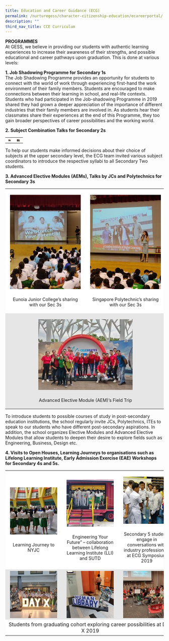 ```yaml
---
title: Education and Career Guidance (ECG)
permalink: /nurturegess/character-citizenship-education/ecareerportal/
description: ""
third_nav_title: CCE Curriculum
---
```

**PROGRAMMES**  
At GESS, we believe in providing our students with authentic learning experiences to increase their awareness of their strengths, and possible educational and career pathways upon graduation. This is done at various levels:

**1\. Job Shadowing Programme for Secondary 1s**  
The Job Shadowing Programme provides an opportunity for students to connect with the world of work through experiencing first-hand the work environment of their family members. Students are encouraged to make connections between their learning in school, and real-life contexts.  
Students who had participated in the Job-shadowing Programme in 2019 shared they had grown a deeper appreciation of the importance of different industries that their family members are involved in. As students hear their classmates share their experiences at the end of this Programme, they too gain broader perspectives of career possibilities and the working world.

**2\. Subject Combination Talks for Secondary 2s**

<table width="100%" style="box-sizing: inherit; border-collapse: collapse; border-spacing: 0px; max-width: 100%;"><tbody style="box-sizing: inherit;"><tr style="box-sizing: inherit; background: rgb(255, 255, 255);"><td style="box-sizing: inherit; padding: 5px 10px; width: 7px; text-align: center;"><a href="/images/ecg_1.jpeg" target="_blank" rel="noopener" style="box-sizing: inherit; background-color: transparent; transition: all 0.25s ease-in-out 0s; outline: 0px; color: rgb(255, 208, 26); text-decoration: underline;"><img class="aligncenter wp-image-18590 size-medium" src="/images/ecg_1.jpeg" alt="Pic1" width="300" height="225" style="box-sizing: inherit; border: 0px; vertical-align: middle; max-width: 100%; height: auto; margin: auto; display: block; clear: both;"></a></td><td style="box-sizing: inherit; padding: 5px 10px; width: 9px; text-align: center;"><a href="/images/ecg_2.jpeg" target="_blank" rel="noopener" style="box-sizing: inherit; background-color: transparent; transition: all 0.25s ease-in-out 0s; color: rgb(241, 174, 22); text-decoration: underline;"><img class="aligncenter wp-image-18591 size-medium" src="/images/ecg_2.jpeg" alt="Pic2" width="300" height="225" style="box-sizing: inherit; border: 0px; vertical-align: middle; max-width: 100%; height: auto; margin: auto; display: block; clear: both;"></a></td></tr></tbody></table>

To help our students make informed decisions about their choice of subjects at the upper secondary level, the ECG team invited various subject coordinators to introduce the respective syllabi to all Secondary Two students.

**3\. Advanced Elective Modules (AEMs), Talks by JCs and Polytechnics for Secondary 3s**

<table width="100%" style="box-sizing: inherit; border-collapse: collapse; border-spacing: 0px; max-width: 100%;"><tbody style="box-sizing: inherit;"><tr style="box-sizing: inherit; background: rgb(255, 255, 255);"><td style="box-sizing: inherit; padding: 5px 10px; text-align: center; width: 7px;"><p style="box-sizing: inherit;"></p><div id="attachment_18592" class="wp-caption aligncenter" style="box-sizing: inherit; margin: auto; display: block; clear: both; width: 235px;"><a href="/images/ecg_3.jpeg" target="_blank" rel="noopener" style="box-sizing: inherit; background-color: transparent; transition: all 0.25s ease-in-out 0s; color: rgb(241, 174, 22); text-decoration: underline;"><img aria-describedby="caption-attachment-18592" class="wp-image-18592 size-medium" src="/images/ecg_3.jpeg" alt="Pic3" width="225" height="300" style="box-sizing: inherit; border: 0px; vertical-align: middle; max-width: 100%; height: auto; margin-bottom: 10px;"></a><p id="caption-attachment-18592" class="wp-caption-text" style="box-sizing: inherit;">Eunoia Junior College’s sharing with our Sec 3s</p></div></td><td style="box-sizing: inherit; padding: 5px 10px; text-align: center; width: 9px;"><p style="box-sizing: inherit;"></p><div id="attachment_18593" class="wp-caption aligncenter" style="box-sizing: inherit; margin: auto; display: block; clear: both; width: 235px;"><a href="/images/ecg_4.jpeg" target="_blank" rel="noopener" style="box-sizing: inherit; background-color: transparent; transition: all 0.25s ease-in-out 0s; color: rgb(241, 174, 22); text-decoration: underline;"><img aria-describedby="caption-attachment-18593" class="wp-image-18593 size-medium" src="/images/ecg_4.jpeg" alt="Pic4" width="225" height="300" style="box-sizing: inherit; border: 0px; vertical-align: middle; max-width: 100%; height: auto; margin-bottom: 10px;"></a><p id="caption-attachment-18593" class="wp-caption-text" style="box-sizing: inherit;">Singapore Polytechnic’s sharing with our Sec 3s</p></div></td></tr><tr style="box-sizing: inherit; background: rgb(230, 230, 230);"><td colspan="2" style="box-sizing: inherit; padding: 5px 10px; text-align: center; width: 22px;"><p style="box-sizing: inherit;"></p><div id="attachment_18594" class="wp-caption aligncenter" style="box-sizing: inherit; margin: auto; display: block; clear: both; width: 310px;"><a href="/images/ecg_5.jpeg" target="_blank" rel="noopener" style="box-sizing: inherit; background-color: transparent; transition: all 0.25s ease-in-out 0s; color: rgb(241, 174, 22); text-decoration: underline;"><img aria-describedby="caption-attachment-18594" class="wp-image-18594 size-medium" src="/images/ecg_5.jpeg" alt="Pic5" width="300" height="225" style="box-sizing: inherit; border: 0px; vertical-align: middle; max-width: 100%; height: auto; margin-bottom: 10px;"></a><p id="caption-attachment-18594" class="wp-caption-text" style="box-sizing: inherit;">Advanced Elective Module (AEM)’s Field Trip</p></div></td></tr></tbody></table>

To introduce students to possible courses of study in post-secondary education institutions, the school regularly invite JCs, Polytechnics, ITEs to speak to our students who have different post-secondary aspirations. In addition, the school organizes Elective Modules and Advanced Elective Modules that allow students to deepen their desire to explore fields such as Engineering, Business, Design etc.

**4\. Visits to Open Houses, Learning Journeys to organisations such as Lifelong Learning Institute, Early Admission Exercise (EAE) Workshops for Secondary 4s and 5s.**

<table style="box-sizing: inherit; border-collapse: collapse; border-spacing: 0px; max-width: 100%; width: 826.664px;"><tbody style="box-sizing: inherit;"><tr style="box-sizing: inherit; background: rgb(255, 255, 255);"><td style="box-sizing: inherit; padding: 5px 10px; text-align: center;"><p style="box-sizing: inherit;"></p><div id="attachment_18595" class="wp-caption aligncenter" style="box-sizing: inherit; margin: auto; display: block; clear: both; width: 160px;"><a href="/images/ecg_6.jpeg" target="_blank" rel="noopener" style="box-sizing: inherit; background-color: transparent; transition: all 0.25s ease-in-out 0s; color: rgb(241, 174, 22); text-decoration: underline;"><img aria-describedby="caption-attachment-18595" class="wp-image-18595 size-thumbnail" src="/images/ecg_6.jpeg" alt="Pic6" width="150" height="150" style="box-sizing: inherit; border: 0px; vertical-align: middle; max-width: 100%; height: auto; margin-bottom: 10px;"></a><p id="caption-attachment-18595" class="wp-caption-text" style="box-sizing: inherit;">Learning Journey to NYJC</p></div></td><td style="box-sizing: inherit; padding: 5px 10px; text-align: center;"><p style="box-sizing: inherit;"></p><div id="attachment_18597" class="wp-caption aligncenter" style="box-sizing: inherit; margin: auto; display: block; clear: both; width: 160px;"><a href="/images/ecg_7.jpeg" target="_blank" rel="noopener" style="box-sizing: inherit; background-color: transparent; transition: all 0.25s ease-in-out 0s; color: rgb(241, 174, 22); text-decoration: underline;"><img aria-describedby="caption-attachment-18597" class="wp-image-18597 size-thumbnail" src="/images/ecg_7.jpeg" alt="Pic8" width="150" height="150" style="box-sizing: inherit; border: 0px; vertical-align: middle; max-width: 100%; height: auto; margin-bottom: 10px;"></a><p id="caption-attachment-18597" class="wp-caption-text" style="box-sizing: inherit;">Engineering Your Future” – collaboration between Lifelong Learning Institute (LLI) and SUTD</p></div></td><td style="box-sizing: inherit; padding: 5px 10px; text-align: center;"><p style="box-sizing: inherit;"></p><div id="attachment_19489" class="wp-caption aligncenter" style="box-sizing: inherit; margin: auto; display: block; clear: both; width: 160px;"><a href="/images/ecg_8.jpeg" target="_blank" rel="noopener" style="box-sizing: inherit; background-color: transparent; transition: all 0.25s ease-in-out 0s; color: rgb(241, 174, 22); text-decoration: underline;"><img aria-describedby="caption-attachment-19489" class="wp-image-19489 size-thumbnail" src="/images/ecg_8.jpeg" alt="Pic7" width="150" height="150" style="box-sizing: inherit; border: 0px; vertical-align: middle; max-width: 100%; height: auto; margin-bottom: 10px;"></a><p id="caption-attachment-19489" class="wp-caption-text" style="box-sizing: inherit;">Secondary 5 students engage in conversations with<br style="box-sizing: inherit;">industry professionals at ECG Symposium 2019</p></div></td></tr><tr style="box-sizing: inherit; background: rgb(230, 230, 230);"><td style="box-sizing: inherit; padding: 5px 10px; text-align: center;"><a href="/images/ecg_9.jpeg" target="_blank" rel="noopener" style="box-sizing: inherit; background-color: transparent; transition: all 0.25s ease-in-out 0s; color: rgb(241, 174, 22); text-decoration: underline;"><img class="aligncenter wp-image-18599 size-thumbnail" src="/images/ecg_9.jpeg" alt="Pic10" width="150" height="150" style="box-sizing: inherit; border: 0px; vertical-align: middle; max-width: 100%; height: auto; margin: auto; display: block; clear: both;"></a></td><td style="box-sizing: inherit; padding: 5px 10px; text-align: center;"><a href="/images/ecg_10.jpeg" target="_blank" rel="noopener" style="box-sizing: inherit; background-color: transparent; transition: all 0.25s ease-in-out 0s; color: rgb(241, 174, 22); text-decoration: underline;"><img class="aligncenter wp-image-18598 size-thumbnail" src="/images/ecg_10.jpeg" alt="Pic9" width="150" height="150" style="box-sizing: inherit; border: 0px; vertical-align: middle; max-width: 100%; height: auto; margin: auto; display: block; clear: both;"></a></td><td style="box-sizing: inherit; padding: 5px 10px; text-align: center;"><a href="/images/ecg_11.jpeg" target="_blank" rel="noopener" style="box-sizing: inherit; background-color: transparent; transition: all 0.25s ease-in-out 0s; color: rgb(241, 174, 22); text-decoration: underline;"><img class="aligncenter wp-image-18600 size-thumbnail" src="/images/ecg_11.jpeg" alt="Pic11" width="150" height="150" style="box-sizing: inherit; border: 0px; vertical-align: middle; max-width: 100%; height: auto; margin: auto; display: block; clear: both;"></a></td></tr><tr style="box-sizing: inherit; background: rgb(255, 255, 255);"><td colspan="3" style="box-sizing: inherit; padding: 5px 10px; text-align: center;"><span style="box-sizing: inherit; font-size: 12pt;">Students from graduating cohort exploring career possibilities at Day X 2019</span></td></tr></tbody></table>